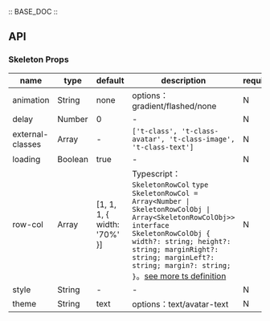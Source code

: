 :: BASE_DOC ::

## API
### Skeleton Props

name | type | default | description | required
-- | -- | -- | -- | --
animation | String | none | options：gradient/flashed/none | N
delay | Number | 0 | \- | N
external-classes | Array | - | `['t-class', 't-class-avatar', 't-class-image', 't-class-text']` | N
loading | Boolean | true | \- | N
row-col | Array | [1, 1, 1, { width: '70%' }] | Typescript：`SkeletonRowCol` `type SkeletonRowCol = Array<Number \| SkeletonRowColObj \| Array<SkeletonRowColObj>>` `interface SkeletonRowColObj { width?: string; height?: string; marginRight?: string; marginLeft?: string; margin?: string; }`。[see more ts definition](https://github.com/Tencent/tdesign-miniprogram/tree/develop/src/skeleton/type.ts) | N
style | String | - | \- | N
theme | String | text | options：text/avatar-text | N
